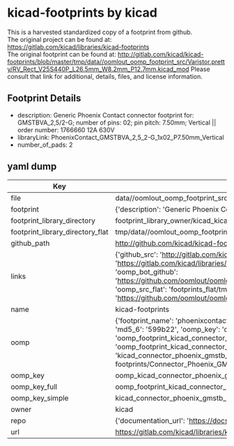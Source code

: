# kicad-footprints by kicad  
This is a harvested standardized copy of a footprint from github.  
The original project can be found at:  
https://gitlab.com/kicad/libraries/kicad-footprints  
The original footprint can be found at:
http://gitlab.com/kicad/kicad-footprints/blob/master/tmp/data//oomlout_oomp_footprint_src/Varistor.pretty/RV_Rect_V25S440P_L26.5mm_W8.2mm_P12.7mm.kicad_mod
Please consult that link for additional, details, files, and license information.  
## Footprint Details
* description: Generic Phoenix Contact connector footprint for: GMSTBVA_2,5/2-G; number of pins: 02; pin pitch: 7.50mm; Vertical || order number: 1766660 12A 630V  
* libraryLink: PhoenixContact_GMSTBVA_2,5_2-G_1x02_P7.50mm_Vertical  
* number_of_pads: 2  
## yaml dump  
| Key | Value |  
| --- | --- |  
| file | data//oomlout_oomp_footprint_src/kicad-footprints/Connector_Phoenix_GMSTB.pretty/PhoenixContact_GMSTBVA_2,5_2-G_1x02_P7.50mm_Vertical.kicad_mod |  
| footprint | {'description': 'Generic Phoenix Contact connector footprint for: GMSTBVA_2,5/2-G; number of pins: 02; pin pitch: 7.50mm; Vertical || order number: 1766660 12A 630V', 'libraryLink': 'PhoenixContact_GMSTBVA_2,5_2-G_1x02_P7.50mm_Vertical', 'number_of_pads': 2} |  
| footprint_library_directory | footprint_library_owner/kicad_kicad-footprints/ |  
| footprint_library_directory_flat | tmp/data//oomlout_oomp_footprint_src/footprints_flat/kicad_connector_phoenix_gmstb_phoenixcontact_gmstbva_2,5_2_g_1x02_p7_50mm_vertical/working |  
| github_path | http://github.com/kicad/kicad-footprints/blob/master/tmp/data//oomlout_oomp_footprint_src/Connector_Phoenix_GMSTB.pretty/PhoenixContact_GMSTBVA_2,5_2-G_1x02_P7.50mm_Vertical.kicad_mod |  
| links | {'github_src': 'http://gitlab.com/kicad/kicad-footprints/blob/master/tmp/data//oomlout_oomp_footprint_src/Varistor.pretty/RV_Rect_V25S440P_L26.5mm_W8.2mm_P12.7mm.kicad_mod', 'github_src_repo': 'https://gitlab.com/kicad/libraries/kicad-footprints', 'oomp_bot': 'tmp/data//oomlout_oomp_footprint_src/footprints/kicad_connector_phoenix_gmstb_phoenixcontact_gmstbva_2,5_2_g_1x02_p7_50mm_vertical/working', 'oomp_bot_github': 'https://github.com/oomlout/oomlout_oomp_footprint_bot/tree/main/tmp/data//oomlout_oomp_footprint_src/footprints/kicad_connector_phoenix_gmstb_phoenixcontact_gmstbva_2,5_2_g_1x02_p7_50mm_vertical/working', 'oomp_src_flat': 'footprints_flat/tmp/data//oomlout_oomp_footprint_src/footprints_flat/kicad_connector_phoenix_gmstb_phoenixcontact_gmstbva_2,5_2_g_1x02_p7_50mm_vertical/working', 'oomp_src_flat_github': 'https://github.com/oomlout/oomlout_oomp_footprint_src/tree/main/tmp/data//oomlout_oomp_footprint_src/footprints_flat/kicad_connector_phoenix_gmstb_phoenixcontact_gmstbva_2,5_2_g_1x02_p7_50mm_vertical/working'} |  
| name | kicad-footprints |  
| oomp | {'footprint_name': 'phoenixcontact_gmstbva_2,5_2_g_1x02_p7_50mm_vertical', 'library_name': 'connector_phoenix_gmstb', 'md5': '599b227b7a35960eb2a983431098db5f', 'md5_10': '599b227b7a', 'md5_5': '599b2', 'md5_6': '599b22', 'oomp_key': 'oomp_kicad_connector_phoenix_gmstb_phoenixcontact_gmstbva_2,5_2_g_1x02_p7_50mm_vertical', 'oomp_key_extra': 'oomp_footprint_kicad_connector_phoenix_gmstb_phoenixcontact_gmstbva_2,5_2_g_1x02_p7_50mm_vertical', 'oomp_key_full': 'oomp_footprint_kicad_connector_phoenix_gmstb_phoenixcontact_gmstbva_2,5_2_g_1x02_p7_50mm_vertical_599b22', 'oomp_key_simple': 'kicad_connector_phoenix_gmstb_phoenixcontact_gmstbva_2,5_2_g_1x02_p7_50mm_vertical', 'original_filename': 'data//oomlout_oomp_footprint_src/kicad-footprints/Connector_Phoenix_GMSTB.pretty/PhoenixContact_GMSTBVA_2,5_2-G_1x02_P7.50mm_Vertical.kicad_mod', 'owner_name': 'kicad'} |  
| oomp_key | oomp_kicad_connector_phoenix_gmstb_phoenixcontact_gmstbva_2,5_2_g_1x02_p7_50mm_vertical |  
| oomp_key_full | oomp_footprint_kicad_connector_phoenix_gmstb_phoenixcontact_gmstbva_2,5_2_g_1x02_p7_50mm_vertical |  
| oomp_key_simple | kicad_connector_phoenix_gmstb_phoenixcontact_gmstbva_2,5_2_g_1x02_p7_50mm_vertical |  
| owner | kicad |  
| repo | {'documentation_url': 'https://docs.github.com/rest/repos/repos#get-a-repository', 'message': 'Not Found'} |  
| url | https://gitlab.com/kicad/libraries/kicad-footprints |  

